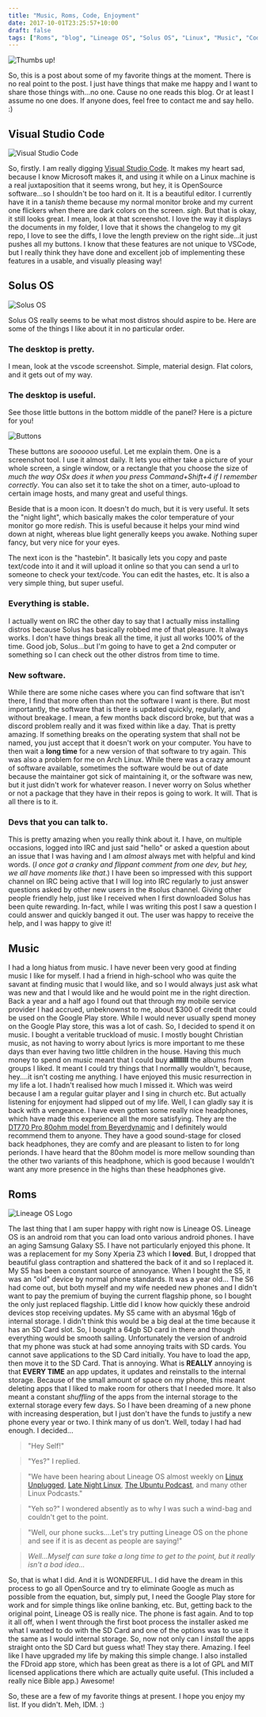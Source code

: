 ```yaml
---
title: "Music, Roms, Code, Enjoyment"
date: 2017-10-01T23:25:57+10:00
draft: false
tags: ["Roms", "blog", "Lineage OS", "Solus OS", "Linux", "Music", "Coding"]
---
```

![Thumbs up!](/img/hands-2227857_1920.jpg)

So, this is a post about some of my favorite things at the moment. There is no real point to the post. I just have things that make me happy and I want to share those things with...no one. Cause no one reads this blog. Or at least I assume no one does. If anyone does, feel free to contact me and say hello. :)

## Visual Studio Code
![Visual Studio Code](/img/vscodess.png)

So, firstly. I am really digging [Visual Studio Code](https://code.visualstudio.com/). It makes my heart sad, because I know Microsoft makes it, and using it while on a Linux machine is a real juxtaposition that it seems wrong, but hey, it is OpenSource software...so I shouldn't be too hard on it. It is a beautiful editor. I currently have it in a tan*ish* theme because my normal monitor broke and my current one flickers when there are dark colors on the screen. *sigh*. But that is okay, it still looks great. I mean, look at that screenshot. I love the way it displays the documents in my folder, I love that it shows the changelog to my git repo, I love to see the diffs, I love the length preview on the right side...it just pushes all my buttons. I know that these features are not unique to VSCode, but I really think they have done and excellent job of implementing these features in a usable, and visually pleasing way!

## Solus OS
![Solus OS](https://solus-project.com/imgs/logo.jpg)

Solus OS really seems to be what most distros should aspire to be. Here are some of the things I like about it in no particular order.

### The desktop is pretty.

I mean, look at the vscode screenshot. Simple, material design. Flat colors, and it gets out of my way.

### The desktop is useful.

See those little buttons in the bottom middle of the panel? Here is a picture for you! 

![Buttons](/img/screenshot-nightlight-haste.gif)

These buttons are *soooooo* useful. Let me explain them. One is a screenshot tool. I use it almost daily. It lets you either take a picture of your whole screen, a single window, or a rectangle that you choose the size of *much the way OSx does it when you press Command+Shift+4 if I remember correctly*. You can also set it to take the shot on a timer, auto-upload to certain image hosts, and many great and useful things. 

Beside that is a moon icon. It doesn't do much, but it is very useful. It sets the "night light", which basically makes the color temperature of your monitor go more red*ish*. This is useful because it helps your mind wind down at night, whereas blue light generally keeps you awake. Nothing super fancy, but very nice for your eyes.

The next icon is the "hastebin". It basically lets you copy and paste text/code into it and it will upload it online so that you can send a url to someone to check your text/code. You can edit the hastes, etc. It is also a very simple thing, but super useful.

### Everything is stable.

I actually went on IRC the other day to say that I actually miss installing distros because Solus has basically robbed me of that pleasure. It always works. I don't have things break all the time, it just all works 100% of the time. Good job, Solus...but I'm going to have to get a 2nd computer or something so I can check out the other distros from time to time. 

### New software.

While there are some niche cases where you can find software that isn't there, I find that more often than not the software I want is there. But most importantly, the software that is there is updated quickly, regularly, and without breakage. I mean, a few months back discord broke, but that was a discord problem really and it was fixed within like a day. That is pretty amazing. If something breaks on the operating system that shall not be named, you just accept that it doesn't work on your computer. You have to then wait a **long time** for a new version of that software to try again. This was also a problem for me on Arch Linux. While there was a crazy amount of software available, sometimes the software would be out of date because the maintainer got sick of maintaining it, or the software was new, but it just didn't work for whatever reason. I never worry on Solus whether or not a package that they have in their repos is going to work. It will. That is all there is to it.

### Devs that you can talk to.

This is pretty amazing when you really think about it. I have, on multiple occasions, logged into IRC and just said "hello" or asked a question about an issue that I was having and I am *almost* always met with helpful and kind words. (*I once got a cranky and flippant comment from one dev, but hey, we all have moments like that*.) I have been so impressed with this support channel on IRC being active that I will log into IRC regularly to just answer questions asked by other new users in the #solus channel. Giving other people friendly help, just like I received when I first downloaded Solus has been quite rewarding. In-fact, while I was writing this post I saw a question I could answer and quickly banged it out. The user was happy to receive the help, and I was happy to give it!

## Music

I had a long hiatus from music. I have never been very good at finding music I like for myself. I had a friend in high-school who was quite the savant at finding music that I would like, and so I would always just ask what was new and that I would like and he would point me in the right direction. Back a year and a half ago I found out that through my mobile service provider I had accrued, unbeknownst to me, about $300 of credit that could be used on the Google Play store. While I would never usually spend money on the Google Play store, this was a lot of cash. So, I decided to spend it on music. I bought a veritable truckload of music. I mostly bought Christian music, as not having to worry about lyrics is more important to me these days than ever having two little children in the house. Having this much money to spend on music meant that I could buy **allllllll** the albums from groups I liked. It meant I could try things that I normally wouldn't, because, hey....it isn't costing me anything. I have enjoyed this music resurrection in my life a lot. I hadn't realised how much I missed it. Which was weird because I am a regular guitar player and I sing in church etc. But actually listening for enjoyment had slipped out of my life. Well, I can gladly say it is back with a vengeance. I have even gotten some really nice headphones, which have made this experience all the more satisfying. They are the [DT770 Pro 80ohm model from Beyerdynamic](https://www.storedj.com.au/beyerdynamic-dt770-pro-closed-studio-headphones-80ohms) and I definitely would recommend them to anyone. They have a good sound-stage for closed back headphones, they are comfy and are pleasant to listen to for long perionds. I have heard that the 80ohm model is more mellow sounding than the other two variants of this headphone, which is good because I wouldn't want any more presence in the highs than these headphones give. 

## Roms
![Lineage OS Logo](https://lineageos.org/images/logo-2.png)

The last thing that I am super happy with right now is Lineage OS. Lineage OS is an android rom that you can load onto various android phones. I have an aging Samsung Galaxy S5. I have not particularly enjoyed this phone. It was a replacement for my Sony Xperia Z3 which I **loved**. But, I dropped that beautiful glass contraption and shattered the back of it and so I replaced it. My S5 has been a constant source of annoyance. When I bought the S5, it was an "old" device by normal phone standards. It was a year old... The S6 had come out, but both myself and my wife needed new phones and I didn't want to pay the premium of buying the current flagship phone, so I bought the only just replaced flagship. Little did I know how quickly these android devices stop receiving updates. My S5 came with an abysmal 16gb of internal storage. I didn't think this would be a big deal at the time because it has an SD Card slot. So, I bought a 64gb SD card in there and though everything would be smooth sailing. Unfortunately the version of android that my phone was stuck at had some annoying traits with SD cards. You cannot save applications to the SD Card initially. You have to load the app, then move it to the SD Card. That is annoying. What is **REALLY** annoying is that **EVERY TIME** an app updates, it updates and reinstalls to the internal storage. Because of the small amount of space on my phone, this meant deleting apps that I liked to make room for others that I needed more. It also meant a constant *shuffling* of the apps from the internal storage to the external storage every few days. So I have been dreaming of a new phone with increasing desperation, but I just don't have the funds to justify a new phone every year or two. I think many of us don't. Well, today I had had enough. I decided...

> "Hey Self!"

> "Yes?" I replied.

> "We have been hearing about Lineage OS almost weekly on [Linux Unplugged](http://www.jupiterbroadcasting.com/show/linuxun/), [Late Night Linux](https://latenightlinux.com/), [The Ubuntu Podcast](http://ubuntupodcast.org/), and many other Linux Podcasts."

> "Yeh so?" I wondered absently as to why I was such a wind-bag and couldn't get to the point.

> "Well, our phone sucks....Let's try putting Lineage OS on the phone and see if it is as decent as people are saying!"

> *Well...Myself can sure take a long time to get to the point, but it really isn't a bad idea...*

So, that is what I did. And it is WONDERFUL. I did have the dream in this process to go all OpenSource and try to eliminate Google as much as possible from the equation, but, simply put, I need the Google Play store for work and for simple things like online banking, etc. But, getting back to the original point, Lineage OS is really nice. The phone is fast again. And to top it all off, when I went through the first boot process the installer asked me what I wanted to do with the SD Card and one of the options was to use it the same as I would internal storage. So, now not only can I *install* the apps straight onto the SD Card but guess what! They stay there. Amazing. I feel like I have upgraded my life by making this simple change. I also installed the FDroid app store, which has been great as there is a lot of GPL and MIT licensed applications there which are actually quite useful. (This included a really nice Bible app.) Awesome!

So, these are a few of my favorite things at present. I hope you enjoy my list. If you didn't. Meh, IDM. :)